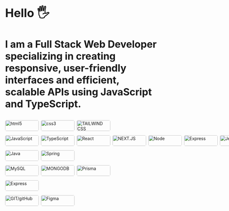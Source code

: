 <h1 style="font-size:38px">Hello 🖐️</h1>
<h2 style="font-size:32px">I am a Full Stack Web Developer specializing in creating responsive, user-friendly interfaces and efficient, scalable APIs using JavaScript and TypeScript.</h2>

<div style="display:flex; flex-direction:column;">
  <section style="display:flex; flex-direction:row;gap:.5em; padding:.5em 0">
    <img style="width:110px;height:35px; border-radius:.3em;" alt="html5" src="https://img.shields.io/badge/HTML5-E34F26?style=for-the-badge&logo=html5&logoColor=white"/>
    <img style="width:110px;height:35px;border-radius:.3em" alt="css3" src="https://img.shields.io/badge/CSS3-1572B6?style=for-the-badge&logo=css3&logoColor=white"/>
    <img style="width:110px;height:35px;border-radius:.3em" alt="TAILWIND CSS" src="https://img.shields.io/badge/Tailwind_CSS-38B2AC?style=for-the-badge&logo=tailwind-css&logoColor=white"/>
  </section>

  <section style="display:flex; flex-direction:row;gap:.5em; padding:.5em 0">
    <img style="width:110px;height:35px; border-radius:.3em" alt="JavaScript" src="https://img.shields.io/badge/JavaScript-F7DF1E?style=for-the-badge&logo=javascript&logoColor=black"/>
    <img style="width:110px;height:35px; border-radius:.3em" alt="TypeScript" src="https://img.shields.io/badge/TypeScript-007ACC?style=for-the-badge&logo=typescript&logoColor=white"/>
    <img style="width:110px;height:35px; border-radius:.3em" alt="React" src="https://img.shields.io/badge/React-20232A?style=for-the-badge&logo=react&logoColor=61DAFB"/>
    <img style="width:110px;height:35px; border-radius:.3em" alt="NEXT.JS" src="https://img.shields.io/badge/Next.js-000?logo=nextdotjs&logoColor=fff&style=for-the-badge"/>
    <img style="width:110px;height:35px; border-radius:.3em" alt="Node" src="https://img.shields.io/badge/Node.js-43853D?style=for-the-badge&logo=node.js&logoColor=white"/>
    <img style="width:110px;height:35px; border-radius:.3em" alt="Express" src="https://img.shields.io/badge/Express.js-404D59?style=for-the-badge"/>
    <img style="width:110px;height:35px; border-radius:.3em" alt="Jest" src="https://img.shields.io/badge/Jest-944058?style=for-the-badge&logo=Jest&logoColor=white"/>
  </section>

  <section style="display:flex; flex-direction:row;gap:.5em; padding:.5em 0">
    <img style="width:110px;height:35px; border-radius:.3em" alt="Java" src="https://img.shields.io/badge/Java-ED8B00?style=for-the-badge&logo=openjdk&logoColor=white"/>
    <img style="width:110px;height:35px; border-radius:.3em" alt="Spring" src="https://img.shields.io/badge/Spring-6DB33F?style=for-the-badge&logo=spring&logoColor=white"/>
  </section>

  <section style="display:flex; flex-direction:row;gap:.5em; padding:.5em 0">
    <img style="width:110px;height:35px; border-radius:.3em" alt="MySQL" src="https://img.shields.io/badge/MySQL-005C84?style=for-the-badge&logo=mysql&logoColor=white"/>
    <img style="width:110px;height:35px; border-radius:.3em" alt="MONGODB" src="https://img.shields.io/badge/MongoDB-4EA94B?style=for-the-badge&logo=mongodb&logoColor=white"/>
    <img style="width:110px;height:35px; border-radius:.3em" alt="Prisma" src="https://img.shields.io/badge/Prisma-3982CE?style=for-the-badge&logo=Prisma&logoColor=white"/>
  </section>

  <section style="display:flex; flex-direction:row;gap:.5em; padding:.5em 0">
   <img style="width:110px;height:35px; border-radius:.3em" alt="Express" src="https://img.shields.io/badge/Docker-007ACC?style=for-the-badge&logo=Docker&logoColor=white"/>
  </section>

  <section style="display:flex; flex-direction:row;gap:.5em;padding:.5em 0">
    <img style="width:110px;height:35px; border-radius:.3em; " alt="GIT/gitHub" src="https://img.shields.io/badge/GIT-E44C30?style=for-the-badge&logo=git&logoColor=white"/>
    <img style="width:110px;height:35px; border-radius:.3em" alt="Figma" src="https://img.shields.io/badge/Figma-F24E1E?style=for-the-badge&logo=figma&logoColor=white"/>
  </section>
</div>
<!---
Source to stats: card https://github.com/anuraghazra/github-readme-stats#github-stats-card
Source to badges: https://dev.to/envoy_/150-badges-for-github-pnk#terminal
marceloxhenrique/marceloxhenrique is a ✨ special ✨ repository because its `README.md` (this file) appears on your GitHub profile.
You can click the Preview link to take a look at your changes.
--->
